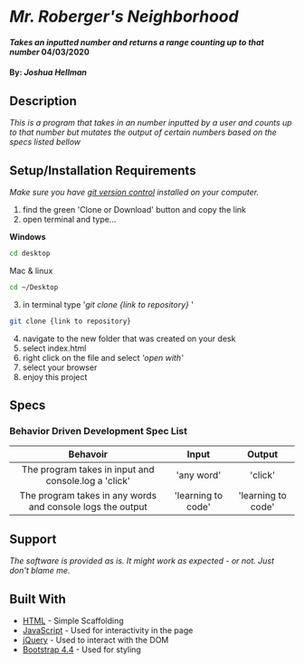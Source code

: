 # _Mr. Roberger's Neighborhood_

#### _Takes an inputted number and returns a range counting up to that number_ **04/03/2020**

#### By: _**Joshua Hellman**_

## Description

_This is a program that takes in an number inputted by a user and counts up to that number but mutates the output of certain numbers based on the specs listed bellow_

## Setup/Installation Requirements

_Make sure you have [git version control](https://git-scm.com/downloads) installed on your computer._

1. find the green 'Clone or Download' button and copy the link
2. open terminal and type...

**Windows**

```sh
cd desktop
```

Mac & linux

```sh
cd ~/Desktop
```

3.  in terminal type '_git clone {link to repository}_ '

```sh
git clone {link to repository}
```

4. navigate to the new folder that was created on your desk
5. select index.html
6. right click on the file and select _'open with'_
7. select your browser
8. enjoy this project


## Specs


### Behavior Driven Development Spec List

|                          Behavoir                          |       Input        |       Output       |
| :--------------------------------------------------------: | :----------------: | :----------------: |
|    The program takes in input and console.log a 'click'    |     'any word'     |      'click'       |
| The program takes in any words and console logs the output | 'learning to code' | 'learning to code' |

## Support

_The software is provided as is. It might work as expected - or not. Just don't blame me._

## Built With

- [HTML](https://developer.mozilla.org/en-US/docs/Web/HTML) - Simple Scaffolding
- [JavaScript](https://developer.mozilla.org/en-US/docs/Web/JavaScript) - Used for interactivity in the page
- [jQuery](https://jquery.com/) - Used to interact with the DOM
- [Bootstrap 4.4](https://getbootstrap.com/) - Used for styling
